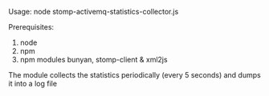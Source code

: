 Usage: node stomp-activemq-statistics-collector.js <activeMQServer> <activeMQStompPort> <qName> <qUserName> <qPass> <logFile>

Prerequisites: 
1. node
2. npm 
3. npm modules bunyan, stomp-client & xml2js

The module collects the statistics periodically (every 5 seconds) and dumps it into a log file 

